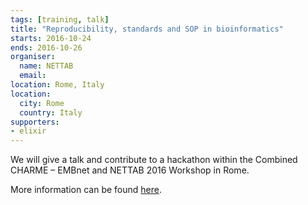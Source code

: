 ```yaml
---
tags: [training, talk]
title: "Reproducibility, standards and SOP in bioinformatics"
starts: 2016-10-24
ends: 2016-10-26
organiser:
  name: NETTAB
  email:
location: Rome, Italy
location:
  city: Rome
  country: Italy
supporters:
- elixir
---
```


We will give a talk and contribute to a hackathon within the Combined CHARME – EMBnet and NETTAB 2016 Workshop in Rome.

More information can be found [here](http://www.igst.it/nettab/2016/).
